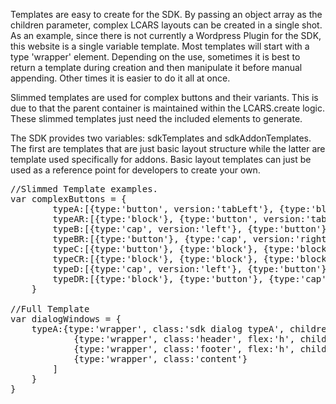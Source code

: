 <div class="description">
<p>Templates are easy to create for the SDK.  By passing an object array as the children parameter, complex LCARS layouts can be created in a single shot.  As an example, since there is not currently a Wordpress Plugin for the SDK, this website is a single variable template.  Most templates will start with a type 'wrapper' element.  Depending on the use, sometimes it is best to return a template during creation and then manipulate it before manual appending.  Other times it is easier to do it all at once.</p>

<p>Slimmed templates are used for complex buttons and their variants.  This is due to that the parent container is maintained within the LCARS.create logic.  These slimmed templates just need the included elements to generate.</p>

<p>The SDK provides two variables:  sdkTemplates and sdkAddonTemplates.  The first are templates that are just basic layout structure while the latter are template used specifically for addons.  Basic layout templates can just be used as a reference point for developers to create your own.</p>
</div>

<pre class="code hidden">
//Slimmed Template examples.
var complexButtons = {
        typeA:[{type:'button', version:'tabLeft'}, {type:'block'}],
        typeAR:[{type:'block'}, {type:'button', version:'tabRight'}],
        typeB:[{type:'cap', version:'left'}, {type:'button'}],
        typeBR:[{type:'button'}, {type:'cap', version:'right'}],
        typeC:[{type:'button'}, {type:'block'}, {type:'block'}],
        typeCR:[{type:'block'}, {type:'block'}, {type:'block'}],
        typeD:[{type:'cap', version:'left'}, {type:'button'}, {type:'block'}],
        typeDR:[{type:'block'}, {type:'button'}, {type:'cap', version:'right'}]                
    }

//Full Template
var dialogWindows = {
    typeA:{type:'wrapper', class:'sdk dialog typeA', children:[
            {type:'wrapper', class:'header', flex:'h', children:[{type:'cap', size:'small', version:'left'}, {type:'title', size:'half'}, {type:'bar', flexC:'h'}, {type:'cap', size:'small', version:'right'}]},
            {type:'wrapper', class:'footer', flex:'h', children:[{type:'cap', size:'small', version:'left'}, {type:'bar', flexC:'h'}, {type:'title', size:'half'}, {type:'cap', size:'small', version:'right'}]},
            {type:'wrapper', class:'content'}
        ]
    }
}

